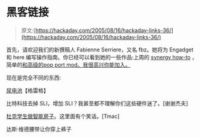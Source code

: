 # 黑客链接

> 原文:[https://hackaday.com/2005/08/16/hackaday-links-36/](https://hackaday.com/2005/08/16/hackaday-links-36/)

首先，请欢迎我们的新撰稿人 Fabienne Serriere，又名 fbz。她将为 Engadget 和 here 编写操作指南。你已经可以看到她的一些作品:上周的 [synergy how-to](http://www.engadget.com/entry/1234000190053747/) ，简单的[和高级的](http://engadget.com/entry/1234000437054579/)[pop port mod。我很高兴你能加入。](http://www.hackaday.com/entry/1234000220054587/)

现在是完全不同的东西:

[尿电池](http://www.mobiledia.com/news/34588.html)【格雷格】

比特科技去掉 SLI，增加 SLI？我甚至都不理解你们这些硬件迷了。[谢谢杰夫]

[杜克学生做智能房子](http://delta.pratt.duke.edu/)。这里面有个笑话。[Tmac]

达斯·维德腰带让你穿上裤子